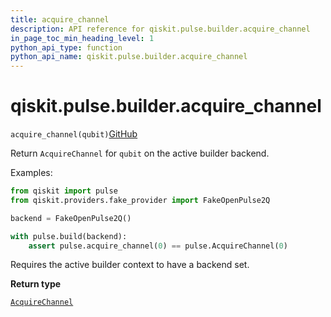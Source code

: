 ```yaml
---
title: acquire_channel
description: API reference for qiskit.pulse.builder.acquire_channel
in_page_toc_min_heading_level: 1
python_api_type: function
python_api_name: qiskit.pulse.builder.acquire_channel
---
```


# qiskit.pulse.builder.acquire\_channel

<span id="qiskit.pulse.builder.acquire_channel" />

`acquire_channel(qubit)`[GitHub](https://github.com/qiskit/qiskit/tree/stable/0.20/qiskit/pulse/builder.py "view source code")

Return `AcquireChannel` for `qubit` on the active builder backend.

Examples:

```python
from qiskit import pulse
from qiskit.providers.fake_provider import FakeOpenPulse2Q

backend = FakeOpenPulse2Q()

with pulse.build(backend):
    assert pulse.acquire_channel(0) == pulse.AcquireChannel(0)
```

<Admonition title="Note" type="note">
  Requires the active builder context to have a backend set.
</Admonition>

**Return type**

[`AcquireChannel`](qiskit.pulse.channels.AcquireChannel "qiskit.pulse.channels.AcquireChannel")

